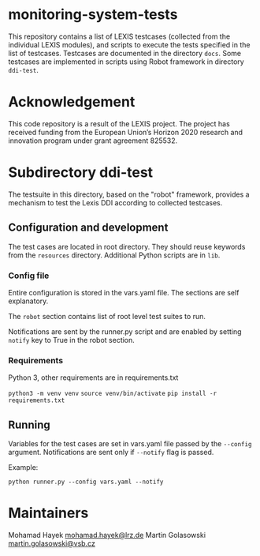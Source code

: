 # monitoring-system-tests
This repository contains a list of LEXIS testcases (collected from the individual LEXIS modules), and scripts to execute the tests specified in the list of testcases. Testcases are documented in the directory `docs`. Some testcases are implemented in scripts using Robot framework in directory `ddi-test`.

# Acknowledgement
This code repository is a result of the LEXIS project. The project has received funding from the European Union’s Horizon 2020 research and innovation program under grant agreement 825532.

# Subdirectory ddi-test

The testsuite in this directory, based on the "robot" framework, provides a mechanism to test the Lexis DDI according to collected testcases.

## Configuration and development
The test cases are located in root directory. They should reuse keywords from the `resources` directory. Additional Python scripts are in `lib`.

### Config file
Entire configuration is stored in the vars.yaml file. The sections are self explanatory.

The `robot` section contains list of root level test suites to run.

Notifications are sent by the runner.py script and are enabled by setting `notify` key to True in the robot section.

### Requirements
Python 3, other requirements are in requirements.txt

`python3 -m venv venv`
`source venv/bin/activate`
`pip install -r requirements.txt`

## Running
Variables for the test cases are set in vars.yaml file passed by the `--config` argument.
Notifications are sent only if `--notify` flag is passed.

Example:

`python runner.py --config vars.yaml --notify`

# Maintainers
Mohamad Hayek <mohamad.hayek@lrz.de>
Martin Golasowski <martin.golasowski@vsb.cz>
